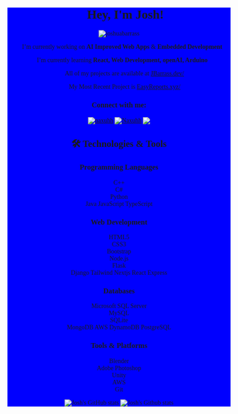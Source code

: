 <div align="center" class="profile" style="background-color:blue; font-family: verdana;">

<h1 align="center">👋 Hey, I'm Josh!</h1>
<p align="center"> <img src="https://komarev.com/ghpvc/?username=joshuabarrass&label=Profile%20views&color=0e75b6&style=flat-square" alt="joshuabarrass" /> </p>

 🔭 I’m currently working on **AI Improved Web Apps** & **Embedded Development**

 🌱 I’m currently learning **React, Web Development, openAI, Arduino**

 👨‍💻 All of my projects are available at [JBarrass.dev/](http://www.jbarrass.dev/)

 👨‍💻 My Most Recent Project is [EasyReports.xyz/](http://www.EasyReports.xyz/)

<h3 align="center">Connect with me:</h3>
<p align="center">
<a href="https://twitter.com/naxuhh" target="blank"><img align="center" src="https://img.shields.io/twitter/follow/Naxuhh?color=%231DA1F2&label=Follow%20Me&logo=twitter&style=for-the-badge" alt="naxuhh" /></a>
<a href="https://discordapp.com/users/337286055315243009/" target="blank"><img align="center" src="https://img.shields.io/badge/Discord-Naxuhh-5865F2?style=for-the-badge&logo=discord" alt="Naxuhh" /></a>
<a href="mailto: joshua.barrass@jbarrass.dev" target="blank"><img align="center" src="https://img.shields.io/badge/Gmail-joshua.barrass@jbarrass.dev-EA4335?style=for-the-badge&logo=gmail"/></a>
</p>
  
## 🛠️ Technologies & Tools

### Programming Languages  
  C++  
  C#  
  Python  
  Java
  JavaScript
  TypeScript

### Web Development  
  HTML5  
  CSS3  
  Bootstrap  
  Node.js  
  Flask  
  Django
  Tailwind
  Nextjs
  React
  Express

### Databases  
  Microsoft SQL Server  
  MySQL  
  SQLite  
  MongoDB
  AWS DynamoDB
  PostgreSQL

### Tools & Platforms  
  Blender  
  Adobe Photoshop  
  Unity  
  AWS  
  Git  

![Josh's GitHub stats](https://github-readme-stats.vercel.app/api?username=JoshuaBarrass&show_icons=true&theme=radical)
![Josh's Github stats](https://github-readme-streak-stats.herokuapp.com/?user=JoshuaBarrass&theme=radical)

</div>
